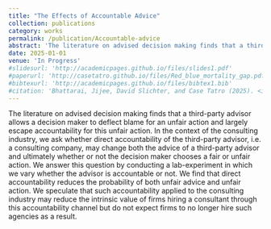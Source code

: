 ```yaml
---
title: "The Effects of Accountable Advice"
collection: publications
category: works
permalink: /publication/Accountable-advice
abstract: 'The literature on advised decision making finds that a third-party advisor allows a decision maker to deflect blame for an unfair action and largely escape accountability for this unfair action. In the context of the consulting industry, we ask whether direct accountability of the third-party advisor, i.e. a consulting company, may change both the advice of a third-party advisor and ultimately whether or not the decision maker chooses a fair or unfair action. We answer this question by conducting a lab-experiment in which we vary whether the advisor is accountable or not. We find that direct accountability reduces the probability of both unfair advice and unfair action. We speculate that such accountability applied to the consulting industry may reduce the intrinsic value of firms hiring a consultant through this accountability channel but do not expect firms to no longer hire such agencies as a result.'
date: 2025-01-01
venue: 'In Progress'
#slidesurl: 'http://academicpages.github.io/files/slides1.pdf'
#paperurl: 'http://casetatro.github.io/files/Red_blue_mortality_gap.pdf'
#bibtexurl: 'http://academicpages.github.io/files/bibtex1.bib'
#citation: 'Bhattarai, Jijee, David Slichter, and Case Tatro (2025). <i>Is the mortality gap between red and blue states caused by policy?</i> Working Paper'
---
```

The literature on advised decision making finds that a third-party advisor allows a decision maker to deflect blame for an unfair action and largely escape accountability for this unfair action. In the context of the consulting industry, we ask whether direct accountability of the third-party advisor, i.e. a consulting company, may change both the advice of a third-party advisor and ultimately whether or not the decision maker chooses a fair or unfair action. We answer this question by conducting a lab-experiment in which we vary whether the advisor is accountable or not. We find that direct accountability reduces the probability of both unfair advice and unfair action. We speculate that such accountability applied to the consulting industry may reduce the intrinsic value of firms hiring a consultant through this accountability channel but do not expect firms to no longer hire such agencies as a result.